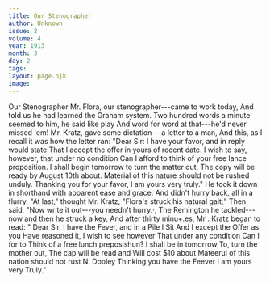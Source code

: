 ```yaml
---
title: Our Stenographer
author: Unknown
issue: 2
volume: 4
year: 1913
month: 3
day: 2
tags:
layout: page.njk
image:
---
```

Our Stenographer       Mr. Flora, our stenographer---came to work today,   And told us he had learned the Graham system.   Two hundred words a minute seemed to him, he said like play   And word for word at that---he'd never missed 'em!   Mr. Kratz, gave some dictation---a letter to a man,   And this, as I recall it was how the letter ran:   "Dear Sir: I have your favor, and in reply would state   That I accept the offer in yours of recent date.   I wish to say, however, that under no condition   Can I afford to think of your free lance proposition.   I shall begin tomorrow to turn the matter out,   The copy will be ready by August 10th about.   Material of this nature should not be rushed unduly.   Thanking you for your favor, I am yours very truly."    He took it down in shorthand with apparent ease and grace.   And didn't hurry back, all in a flurry,   "At last," thought Mr. Kratz, "Flora's struck his natural gait;"   Then said, "Now write it out---you needn't hurry.·,   The Remington he tackled---now and then he struck a key,   And after thirty minu+.es, Mr . Kratz began to read:   " Dear Sir, I have the Fever, and in a Pile I Sit   And I except the Offer as you Have reasoned it,   I wish to see however That under any condition   Can I for to Think of a free lunch preposishun?   I shall be in tomorrow To, turn the mother out,   The cap will be read and Will cost $10 about Mateerul of this nation should not rust N.   Dooley   Thinking you have the Feever I am yours   very Truly."   
